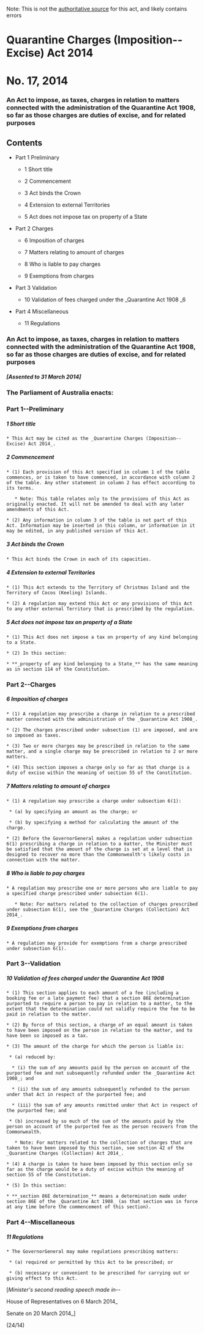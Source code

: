 Note: This is not the [authoritative source](https://www.comlaw.gov.au/Details/C2014A00017) for this act, and likely contains errors

# Quarantine Charges (Imposition--Excise) Act 2014

# No. 17, 2014

### An Act to impose, as taxes, charges in relation to matters connected with the administration of the Quarantine Act 1908, so far as those charges are duties of excise, and for related purposes

## Contents

  * Part 1 Preliminary 

       * 1 Short title 

       * 2 Commencement 

       * 3 Act binds the Crown 

       * 4 Extension to external Territories 

       * 5 Act does not impose tax on property of a State 

  * Part 2 Charges 

       * 6 Imposition of charges 

       * 7 Matters relating to amount of charges 

       * 8 Who is liable to pay charges 

       * 9 Exemptions from charges 

  * Part 3 Validation 

       * 10	Validation of fees charged under the _Quarantine Act 1908	_6

  * Part 4 Miscellaneous 

       * 11 Regulations 

### An Act to impose, as taxes, charges in relation to matters connected with the administration of the Quarantine Act 1908, so far as those charges are duties of excise, and for related purposes

##### [Assented to 31 March 2014]

### The Parliament of Australia enacts: 

### Part 1--Preliminary

##### 1  Short title

    * This Act may be cited as the _Quarantine Charges (Imposition--Excise) Act 2014_.

##### 2  Commencement

    * (1) Each provision of this Act specified in column 1 of the table commences, or is taken to have commenced, in accordance with column 2 of the table. Any other statement in column 2 has effect according to its terms.

       * Note: This table relates only to the provisions of this Act as originally enacted. It will not be amended to deal with any later amendments of this Act.

    * (2) Any information in column 3 of the table is not part of this Act. Information may be inserted in this column, or information in it may be edited, in any published version of this Act.

##### 3  Act binds the Crown

    * This Act binds the Crown in each of its capacities.

##### 4  Extension to external Territories

    * (1) This Act extends to the Territory of Christmas Island and the Territory of Cocos (Keeling) Islands.

    * (2) A regulation may extend this Act or any provisions of this Act to any other external Territory that is prescribed by the regulation.

##### 5  Act does not impose tax on property of a State

    * (1) This Act does not impose a tax on property of any kind belonging to a State.

    * (2) In this section:

    * **_property of any kind belonging to a State_** has the same meaning as in section 114 of the Constitution.

### Part 2--Charges

##### 6  Imposition of charges

    * (1) A regulation may prescribe a charge in relation to a prescribed matter connected with the administration of the _Quarantine Act 1908_.

    * (2) The charges prescribed under subsection (1) are imposed, and are so imposed as taxes.

    * (3) Two or more charges may be prescribed in relation to the same matter, and a single charge may be prescribed in relation to 2 or more matters.

    * (4) This section imposes a charge only so far as that charge is a duty of excise within the meaning of section 55 of the Constitution.

##### 7  Matters relating to amount of charges

    * (1) A regulation may prescribe a charge under subsection 6(1):

     * (a) by specifying an amount as the charge; or

     * (b) by specifying a method for calculating the amount of the charge.

    * (2) Before the GovernorGeneral makes a regulation under subsection 6(1) prescribing a charge in relation to a matter, the Minister must be satisfied that the amount of the charge is set at a level that is designed to recover no more than the Commonwealth's likely costs in connection with the matter.

##### 8  Who is liable to pay charges

    * A regulation may prescribe one or more persons who are liable to pay a specified charge prescribed under subsection 6(1).

       * Note: For matters related to the collection of charges prescribed under subsection 6(1), see the _Quarantine Charges (Collection) Act 2014_.

##### 9  Exemptions from charges

    * A regulation may provide for exemptions from a charge prescribed under subsection 6(1).

### Part 3--Validation

##### 10  Validation of fees charged under the Quarantine Act 1908

    * (1) This section applies to each amount of a fee (including a booking fee or a late payment fee) that a section 86E determination purported to require a person to pay in relation to a matter, to the extent that the determination could not validly require the fee to be paid in relation to the matter.

    * (2) By force of this section, a charge of an equal amount is taken to have been imposed on the person in relation to the matter, and to have been so imposed as a tax.

    * (3) The amount of the charge for which the person is liable is:

     * (a) reduced by:

      * (i) the sum of any amounts paid by the person on account of the purported fee and not subsequently refunded under the _Quarantine Act 1908_; and

      * (ii) the sum of any amounts subsequently refunded to the person under that Act in respect of the purported fee; and

      * (iii) the sum of any amounts remitted under that Act in respect of the purported fee; and

     * (b) increased by so much of the sum of the amounts paid by the person on account of the purported fee as the person recovers from the Commonwealth.

       * Note: For matters related to the collection of charges that are taken to have been imposed by this section, see section 42 of the _Quarantine Charges (Collection) Act 2014_.

    * (4) A charge is taken to have been imposed by this section only so far as the charge would be a duty of excise within the meaning of section 55 of the Constitution.

    * (5) In this section:

    * **_section 86E determination_** means a determination made under section 86E of the _Quarantine Act 1908_ (as that section was in force at any time before the commencement of this section).

### Part 4--Miscellaneous

##### 11  Regulations

    * The GovernorGeneral may make regulations prescribing matters: 

     * (a) required or permitted by this Act to be prescribed; or

     * (b) necessary or convenient to be prescribed for carrying out or giving effect to this Act.

[_Minister's second reading speech made in--_

House of Representatives on 6 March 2014_

Senate on 20 March 2014_]

(24/14)

